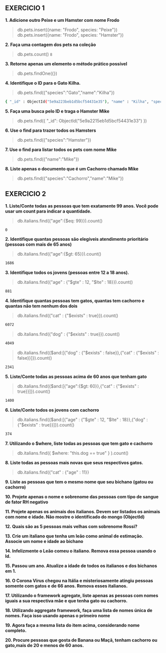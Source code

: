 
## EXERCICIO 1

**1. Adicione outro Peixe e um Hamster com nome Frodo**
>db.pets.insert({name: "Frodo", species: "Peixe"})
>db.pets.insert({name: "Frodo", species: "Hamster"})

**2. Faça uma contagem dos pets na coleção**
>db.pets.count()
`8`

**3. Retorne apenas um elemento o método prático possível**
>db.pets.findOne({})

**4. Identifique o ID para o Gato Kilha.**
>db.pets.find({"species":"Gato","name":"Kilha"})
```bash
{ "_id" : ObjectId("5e9a223beb1d5bcf54431e35"), "name" : "Kilha", "species" : "Gato" }
```
 
**5. Faça uma busca pelo ID e traga o Hamster Mike**
>db.pets.find({ "_id": ObjectId("5e9a2215eb1d5bcf54431e33") })

**6. Use o find para trazer todos os Hamsters**
>db.pets.find({"species":"Hamster"})

**7. Use o find para listar todos os pets com nome Mike**
>db.pets.find({"name":"Mike"})

**8. Liste apenas o documento que é um Cachorro chamado Mike**
>db.pets.find({"species":"Cachorro","name":"Mike"})

## EXERCICIO 2

**1. Liste/Conte todas as pessoas que tem exatamente 99 anos. Você pode usar um count para indicar a quantidade.**
>db.italians.find({"age":{$eq: 99}}).count()
```bash
0
```

**2. Identifique quantas pessoas são elegíveis atendimento prioritário (pessoas com mais de 65 anos)**
>db.italians.find({"age":{$gt: 65}}).count()
```bash
1686
```

**3. Identifique todos os jovens (pessoas entre 12 a 18 anos).**
>db.italians.find({"age" : {"$gte" : 12, "$lte" : 18}}).count()
```bash
881
```

**4. Identifique quantas pessoas tem gatos, quantas tem cachorro e quantas não tem nenhum dos dois**
>db.italians.find({"cat" : {"$exists" : true}}).count()
```bash
6072
```
>db.italians.find({"dog" : {"$exists" : true}}).count()
```bash
4049
````
>db.italians.find({$and:[{"dog" : {"$exists" : false}},{"cat" : {"$exists" : false}}]}).count()
```bash
2341
```
**5. Liste/Conte todas as pessoas acima de 60 anos que tenham gato**
>db.italians.find({$and:[{"age":{$gt: 60}},{"cat" : {"$exists" : true}}]}).count()
```bash
1400
```
**6. Liste/Conte todos os jovens com cachorro**
>db.italians.find({$and:[{"age" : {"$gte" : 12, "$lte" : 18}},{"dog" : {"$exists" : true}}]}).count()
```bash
374
```
**7. Utilizando o $where, liste todas as pessoas que tem gato e cachorro**
>db.italians.find({ $where: "this.dog == true" } ).count()
 
**8. Liste todas as pessoas mais novas que seus respectivos gatos.**
>db.italians.find({"cat" : {"age" : 11}}

**9. Liste as pessoas que tem o mesmo nome que seu bichano (gatou ou cachorro)**


**10. Projete apenas o nome e sobrenome das pessoas com tipo de sangue de fator RH negativo**

**11. Projete apenas os animais dos italianos. Devem ser listados os animais com nome e idade. Não mostre o identificado do mongo (ObjectId)**

**12. Quais são as 5 pessoas mais velhas com sobrenome Rossi?**

**13. Crie um italiano que tenha um leão como animal de estimação. Associe um nome e idade ao bichano**

**14. Infelizmente o Leão comeu o italiano. Remova essa pessoa usando o Id.**

**15. Passou um ano. Atualize a idade de todos os italianos e dos bichanos em 1.**

**16. O Corona Vírus chegou na Itália e misteriosamente atingiu pessoas somente com gatos e de 66 anos. Remova esses italianos.**

**17. Utilizando o framework agregate, liste apenas as pessoas com nomes iguais a sua respectiva mãe e que tenha gato ou cachorro.**

**18. Utilizando aggregate framework, faça uma lista de nomes única de nomes. Faça isso usando apenas o primeiro nome**

**19. Agora faça a mesma lista do item acima, considerando nome completo.**

**20. Procure pessoas que gosta de Banana ou Maçã, tenham cachorro ou gato,mais de 20 e menos de 60 anos.**
